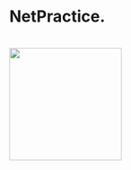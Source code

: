 # NetPractice.
# <img src= "https://drive.google.com/uc?export=view&id=1cnWlkl8iUEpqOXxsan_YPId8_Xhh3hrZ" width=200 height=200>
